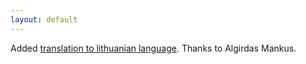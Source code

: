 ```yaml
---
layout: default
---
```


Added [translation to lithuanian language](/features/lithuanian.html). Thanks to Algirdas Mankus.